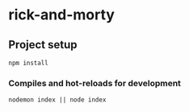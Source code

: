 # rick-and-morty

## Project setup
```
npm install
```

### Compiles and hot-reloads for development
```
nodemon index || node index
```

